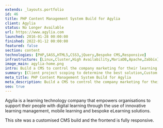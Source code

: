 ```yaml
---
extends: _layouts.portfolio
id: 46
title: PHP Content Management System Build for Agylia
client: Agylia
status: No Longer Available
url: https://www.agylia.com
launched: 2016-01-28 00:00:00
finished: 2022-01-12 00:00:00
featured: false
section: content
technologies: [PHP,SASS,HTML5,CSS3,jQuery,Bespoke CMS,Responsive]
infrastructure: [Linux,Cluster,High Availability,MariaDB,Apache,Zabbix]
image_main: agylia-home.png
intro: Build a CMS to control the company marketing for their learning management system
summary: [Client project scoping to determine the best solution,Custom CMS build,Testing]
meta_title: PHP Content Management System Build for Agylia
meta_description: Build a CMS to control the company marketing for their learning management system.
seo: true
---
```


Agylia is a learning technology company that empowers organisations to support their people with digital learning through the use of innovative learning management, mobile learning and bespoke eLearning solutions. 

This site was a customised CMS build and the frontend is fully responsive.
